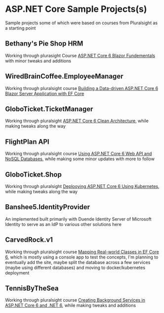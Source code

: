 # ASP.NET Core Sample Projects(s)

Sample projects some of which were based on courses from Pluralsight as a starting point

## Bethany's Pie Shop HRM

Working through plurasight Course [ASP.NET Core 6 Blazor Fundementals](https://app.pluralsight.com/library/courses/asp-dot-net-core-6-blazor-fundamentals) with minor tweaks and additions

## WiredBrainCoffee.EmployeeManager

Working through pluralsight course 
[Building a Data-driven ASP.NET Core 6 Blazor Server Application with EF Core](https://app.pluralsight.com/library/courses/asp-dot-net-core-6-blazor-ef-core-server-application-data-driven)

## GloboTicket.TicketManager

Working through pluralsight [ASP.NET Core 6 Clean Architecture](https://app.pluralsight.com/library/courses/asp-dot-net-core-6-clean-architecture), while making tweaks along the way

## FlightPlan API

Working through pluralsight course [Using ASP.NET Core 6 Web API and NoSQL Databases](https://app.pluralsight.com/library/courses/asp-dot-net-core-6-webapi-using-nosql-databases), while making some minor updates with more to follow

## GloboTicket.Shop

Working through pluralsight [Deplooying ASP.NET Core 6 Using Kubernetes](https://app.pluralsight.com/library/courses/asp-dot-net-core-6-kubernetes), while making tweaks along the way

## Banshee5.IdentityProvider

An implemented built primarily with Duende Identity Server of Microsoft Identity to serve as an IdP to various other solutions here

## CarvedRock.v1
 
Working through pluralsight course [Mapping Real-world Classes in EF Core 6](https://app.pluralsight.com/library/courses/ef-core-6-mapping-real-world-cases), which is mostly using a console app to test the concepts, I'm
planning to eventually add the site, maybe split the database across a few services (maybe using different databases) and moving to docker/kubernetes deployment

## TennisByTheSea

Working through pluralsight course [Creating Background Services in ASP.NET Core 6 and .NET 6](https://app.pluralsight.com/library/courses/asp-dot-net-core-6-dot-net-6-creating-background-services), while making tweaks and additions 

